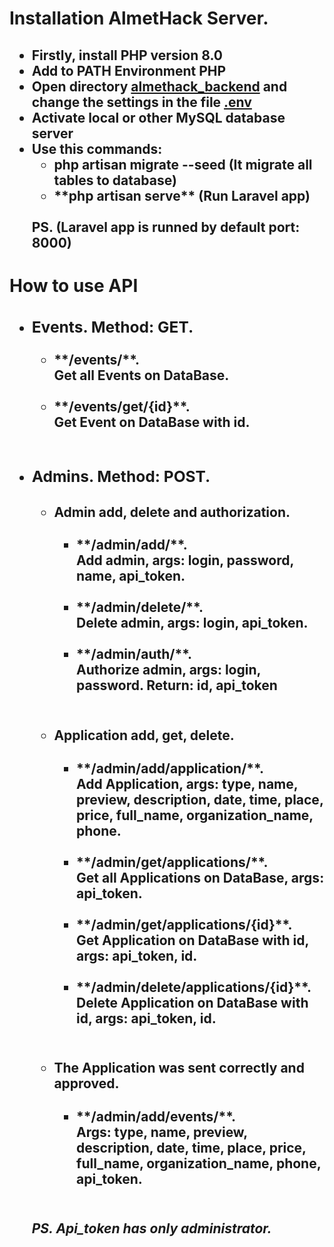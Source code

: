 <h1>Installation AlmetHack Server.</h1>
<h2>
    <ul>
        <li>
            Firstly, install PHP version 8.0
        </li>
        <li>
            Add to PATH Environment PHP
        </li>
        <li>
            Open directory <span style="text-decoration: underline">almethack_backend</span> and change the settings in the file <span style="text-decoration: underline;">.env</span>
        </li>
        <li>
            Activate local or other MySQL database server 
        </li>
        <li>
            Use this commands:
            <ul>
                <li><strong>php artisan migrate --seed<strong> (It migrate all tables to database)</li>
                <li><span>**php artisan serve**</span> (Run Laravel app)</li>
            </ul>
            <br> PS. (Laravel app is runned by default port: 8000)
        </li>
    </ul>
</h2>

<h1>How to use API</h1>

<h2>
    <ul>
        <li>
            <h3>Events. Method: GET.</h3>
            <ul>
                <li><span>**/events/**</span>.<br> Get all Events on DataBase.</li><br>
                <li><span>**/events/get/{id}**</span>. <br> Get Event on DataBase with id.</li><br>
            </ul>
        </li>
        <li>
            <h3>Admins. Method: POST.</h3>
            <ul>
                <li>
                    <h4>Admin add, delete and authorization.</h4>
                    <ul>
                        <li><span>**/admin/add/**</span>.<br> Add admin, args: login, password, name, api_token.</li><br>
                        <li><span>**/admin/delete/**</span>.<br> Delete admin, args: login, api_token.</li><br>
                        <li><span>**/admin/auth/**</span>.<br> Authorize admin, args: login, password. Return: id, api_token</li><br>
                    </ul>
                </li>
                <li>
                    <h4>Application add, get, delete.</h4>
                    <ul>
                        <li><span>**/admin/add/application/**</span>.<br> Add Application, args: type, name, preview, description, date, time, place, price, full_name, organization_name, phone.</li><br>
                        <li><span>**/admin/get/applications/**</span>.<br> Get all Applications on DataBase, args: api_token.</li><br>
                        <li><span>**/admin/get/applications/{id}**</span>.<br> Get Application on DataBase with id, args: api_token, id.</li><br>
                        <li><span>**/admin/delete/applications/{id}**</span>.<br> Delete Application on DataBase with id, args: api_token, id.</li><br>
                    </ul>
                </li>
                <li>
                    <h4>The Application was sent correctly and approved.</h4>
                    <ul>
                        <li><span>**/admin/add/events/**</span>.<br> Args: type, name, preview, description, date, time, place, price, full_name, organization_name, phone, api_token.</li><br>
                    </ul>
                </li>
            </ul>
            <h5>PS. Api_token has only administrator.</h5>
        </li>
    </ul>
</h2>
